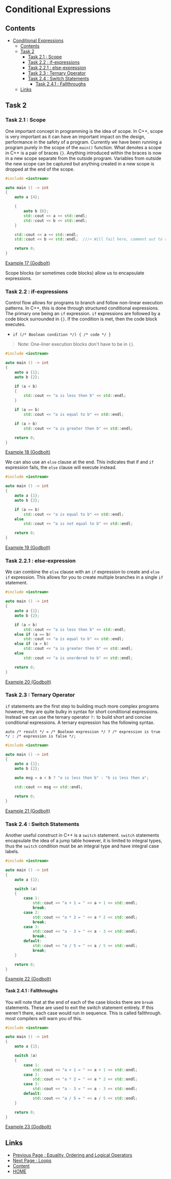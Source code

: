 # Conditional Expressions

## Contents

- [Conditional Expressions](#conditional-expressions)
  - [Contents](#contents)
  - [Task 2](#task-2)
    - [Task 2.1 : Scope](#task-21--scope)
    - [Task 2.2 : if-expressions](#task-22--if-expressions)
    - [Task 2.2.1 : else-expression](#task-221--else-expression)
    - [Task 2.3 : Ternary Operator](#task-23--ternary-operator)
    - [Task 2.4 : Switch Statements](#task-24--switch-statements)
      - [Task 2.4.1 : Fallthroughs](#task-241--fallthroughs)
  - [Links](#links)

## Task 2

### Task 2.1 : Scope

One important concept in programming is the idea of scope. In C++, scope is very important as it can have an important impact on the design, performance in the safety of a program. Currently we have been running a program purely in the scope of the `main()` function. What denotes a scope in C++ is a pair of braces `{}`. Anything introduced within the braces is now in a new scope separate from the outside program. Variables from outside the new scope can be captured but anything created in a new scope is dropped at the end of the scope.

```cxx
#include <iostream>

auto main () -> int
{
    auto a {4};

    {
        auto b {6};
        std::cout << a << std::endl;
        std::cout << b << std::endl;
    }

    std::cout << a << std::endl;
    std::cout << b << std::endl;  ///< Will fail here, comment out to run

    return 0;
}
```

[Example 17 (Godbolt)](https://www.godbolt.org/z/57hne667f)

Scope blocks (or sometimes code blocks) allow us to encapsulate expressions.

### Task 2.2 : if-expressions

Control flow allows for programs to branch and follow non-linear execution patterns. In C++, this is done through structured conditional expressions. The primary one being an `if` expression. `if` expressions are followed by a code block surrounded in `{}`. If the condition is met, then the code block executes.

- `if (/* Boolean condition */) { /* code */ }`

> Note: One-liner execution blocks don't have to be in `{}`.

```cxx
#include <iostream>

auto main () -> int
{
    auto a {1};
    auto b {2};

    if (a < b)
    {
        std::cout << "a is less then b" << std::endl;
    }

    if (a == b)
        std::cout << "a is equal to b" << std::endl;

    if (a > b)
        std::cout << "a is greater then b" << std::endl;

    return 0;
}
```

[Example 18 (Godbolt)](https://www.godbolt.org/z/4dK3P17ax)

We can also use an `else` clause at the end. This indicates that if and `if` expression fails, the `else` clause will execute instead.

```cxx
#include <iostream>

auto main () -> int
{
    auto a {1};
    auto b {2};

    if (a == b)
        std::cout << "a is equal to b" << std::endl;
    else
        std::cout << "a is not equal to b" << std::endl;

    return 0;
}
```

[Example 19 (Godbolt)](https://www.godbolt.org/z/31TcjvYrP)

### Task 2.2.1 : else-expression

We can combine the `else` clause with an `if` expression to create and `else if` expression. This allows for you to create multiple branches in a single `if` statement.

```cxx
#include <iostream>

auto main () -> int
{
    auto a {1};
    auto b {2};

    if (a < b)
        std::cout << "a is less then b" << std::endl;
    else if (a == b)
        std::cout << "a is equal to b" << std::endl;
    else if (a > b)
        std::cout << "a is greater then b" << std::endl;
    else
        std::cout << "a is unordered to b" << std::endl;

    return 0;
}
```

[Example 20 (Godbolt)](https://www.godbolt.org/z/Md3Mfx3MK)

### Task 2.3 : Ternary Operator

`if` statements are the first step to building much more complex programs however, they are quite bulky in syntax for short conditional expressions. Instead we can use the ternary operator `?:` to build short and concise conditional expressions. A ternary expression has the following syntax.

`auto /* result */ = /* Boolean expression */ ? /* expression is true */ : /* expression is false */;`

```cxx
#include <iostream>

auto main () -> int
{
    auto a {1};
    auto b {2};

    auto msg = a < b ? "a is less then b" : "b is less then a";

    std::cout << msg << std::endl;

    return 0;
}
```

[Example 21 (Godbolt)](https://www.godbolt.org/z/4n4xYh7T8)

### Task 2.4 : Switch Statements

Another useful construct in C++ is a `switch` statement. `switch` statements encapsulate the idea of a jump table however, it is limited to integral types, thus the `switch` condition must be an integral type and have integral case labels.

```cxx
#include <iostream>

auto main () -> int
{
    auto a {1};

    switch (a)
    {
        case 1:
            std::cout << "a + 1 = " << a + 1 << std::endl;
            break;
        case 2:
            std::cout << "a * 2 = " << a * 2 << std::endl;
            break;
        case 3:
            std::cout << "a - 3 = " << a - 3 << std::endl;
            break;
        default:
            std::cout << "a / 5 = " << a / 5 << std::endl;
            break;
    }

    return 0;
}
```

[Example 22 (Godbolt)](https://www.godbolt.org/z/nz6TYWodK)

#### Task 2.4.1 : Fallthroughs

You will note that at the end of each of the case blocks there are `break` statements. These are used to exit the switch statement entirely. If this weren't there, each case would run in sequence. This is called fallthrough. most compilers will warn you of this.

```cxx
#include <iostream>

auto main () -> int
{
    auto a {1};

    switch (a)
    {
        case 1:
            std::cout << "a + 1 = " << a + 1 << std::endl;
        case 2:
            std::cout << "a * 2 = " << a * 2 << std::endl;
        case 3:
            std::cout << "a - 3 = " << a - 3 << std::endl;
        default:
            std::cout << "a / 5 = " << a / 5 << std::endl;
    }

    return 0;
}
```

[Example 23 (Godbolt)](https://www.godbolt.org/z/9oEfYrMMq)

## Links

- [Previous Page : Equality, Ordering and Logical Operators](/content/week2/tasks/eqordlogic.md)
- [Next Page : Loops](/content/week2/tasks/loops.md)
- [Content](/content/README.md)
- [HOME](/README.md)
